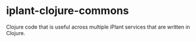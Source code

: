 iplant-clojure-commons
======================

Clojure code that is useful across multiple iPlant services that are written in Clojure.
